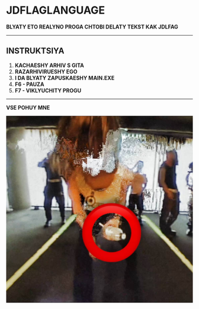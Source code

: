 # JDFLAGLANGUAGE

**BLYATY ETO REALYNO PROGA CHTOBI DELATY TEKST KAK JDLFAG**

---

## INSTRUKTSIYA

1. **KACHAESHY ARHIV S GITA**
2. **RAZARHIVIRUESHY EGO**
3. **I DA BLYATY ZAPUSKAESHY MAIN.EXE**
4. **F6 - PAUZA**
5. **F7 - VIKLYUCHITY PROGU**

---

****VSE POHUY MNE****


![img.png](img.png)
